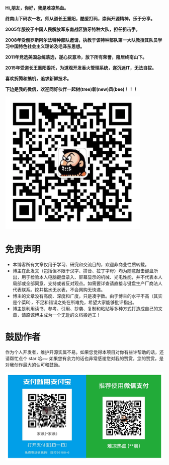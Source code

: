 **Hi,朋友，你好，我是难凉热血。**

**终南山下码农一枚，师从道长王重阳，酷爱打码，崇尚开源精神，乐于分享。**

**2005年服役于中国人民解放军东南战区狼牙特种大队，担任狙击手。**

**2008年受俄罗斯阿尔法特种部队邀请，执教于该特种部队第一大队教授其队员学习中国特色社会主义理论及毛泽东思想。**

**2011年竞选美国总统落选，遂心灰意冷，放下所有荣誉，隐居终南山下。**

**2015年受道长王重阳委托，为道观开发香火管理系统，遂沉迷IT，无法自拔。**

**喜欢折腾和搞机，追求新鲜技术。**

**下边是我的微信，欢迎同好伙伴一起树(tree)新(new)风(bee)！！！**

![](./wechat.png)

# 免责声明

- 本博客所有文章仅用于学习、研究和交流目的，欢迎非商业性质转载。
- 博主在此发文（包括但不限于汉字、拼音、拉丁字母）均为随意敲击键盘所出，用于检验本人电脑键盘录入、屏幕显示的机械、光电性能，并不代表本人局部或全部同意、支持或者反对观点。如需要详查请直接与键盘生产厂商法人代表联系。挖井挑水无水表，不会网购无快递。
- 博主的文章没有高度、深度和广度，只是凑字数。由于博主的水平不高（其实是个菜B），不足和错误之处在所难免，希望大家能够批评指出。
- 博主是利用读书、参考、引用、抄袭、复制和粘贴等多种方式打造成自己的文章，请原谅博主成为一个无耻的文档搬运工！

# 鼓励作者

作为个人开发者，维护开源实属不易。如果您觉得本项目对你有些许帮助的话，还请帮忙点个 star 哈~~
如果您有余力的话也非常感谢您对我的赞赏，您的赞赏，是对我创作最大的认可和鼓励。

![](./pay.png)